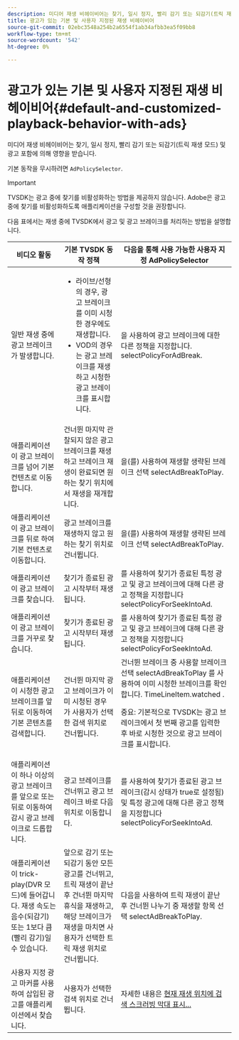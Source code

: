 ```yaml
---
description: 미디어 재생 비헤이비어는 찾기, 일시 정지, 빨리 감기 또는 되감기(트릭 재생 모드) 및 광고 포함에 의해 영향을 받습니다.
title: 광고가 있는 기본 및 사용자 지정된 재생 비헤이비어
source-git-commit: 02ebc3548a254b2a6554f1ab34afbb3ea5f09bb8
workflow-type: tm+mt
source-wordcount: '542'
ht-degree: 0%

---
```


# 광고가 있는 기본 및 사용자 지정된 재생 비헤이비어{#default-and-customized-playback-behavior-with-ads}

미디어 재생 비헤이비어는 찾기, 일시 정지, 빨리 감기 또는 되감기(트릭 재생 모드) 및 광고 포함에 의해 영향을 받습니다.

기본 동작을 무시하려면 `AdPolicySelector`.

>[!IMPORTANT]
>
>TVSDK는 광고 중에 찾기를 비활성화하는 방법을 제공하지 않습니다. Adobe은 광고 중에 찾기를 비활성화하도록 애플리케이션을 구성할 것을 권장합니다.

다음 표에서는 재생 중에 TVSDK에서 광고 및 광고 브레이크를 처리하는 방법을 설명합니다.

<table id="table_466538B1C2A646B89EB4F9AA111203BE"> 
 <thead> 
  <tr> 
   <th colname="col1" class="entry"> 비디오 활동 </th> 
   <th colname="col2" class="entry"> 기본 TVSDK 동작 정책 </th> 
   <th colname="col3" class="entry">다음을 통해 사용 가능한 사용자 지정 <span class="codeph"> AdPolicySelector</span> </th> 
  </tr>
 </thead>
 <tbody> 
  <tr> 
   <td colname="col1"> 일반 재생 중에 광고 브레이크가 발생합니다. </td> 
   <td colname="col2"> 
    <ul id="ul_10D2638676EA4ADDA718E61BD4FDC1D2"> 
     <li id="li_D5CC30F063934C738971E2E8AF00C137"> 라이브/선형의 경우, 광고 브레이크를 이미 시청한 경우에도 재생합니다. </li> 
     <li id="li_D962C0938DA74186AE99D117E5A74E38">VOD의 경우 는 광고 브레이크를 재생하고 시청한 광고 브레이크를 표시합니다. </li> 
    </ul> </td> 
   <td colname="col3">을 사용하여 광고 브레이크에 대한 다른 정책을 지정합니다. <span class="codeph"> selectPolicyForAdBreak</span>. </td> 
  </tr> 
  <tr> 
   <td colname="col1"> 애플리케이션이 광고 브레이크를 넘어 기본 컨텐츠로 이동합니다. </td> 
   <td colname="col2"> 건너뛴 마지막 관찰되지 않은 광고 브레이크를 재생하고 브레이크 재생이 완료되면 원하는 찾기 위치에서 재생을 재개합니다. </td> 
   <td colname="col3">을(를) 사용하여 재생할 생략된 브레이크 선택 <span class="codeph"> selectAdBreakToPlay</span>. </td> 
  </tr> 
  <tr> 
   <td colname="col1"> 애플리케이션이 광고 브레이크를 뒤로 하여 기본 컨텐츠로 이동합니다. </td> 
   <td colname="col2"> 광고 브레이크를 재생하지 않고 원하는 찾기 위치로 건너뜁니다. </td> 
   <td colname="col3">을(를) 사용하여 재생할 생략된 브레이크 선택 <span class="codeph"> selectAdBreakToPlay</span>. </td> 
  </tr> 
  <tr> 
   <td colname="col1"> 애플리케이션이 광고 브레이크를 찾습니다. </td> 
   <td colname="col2"> 찾기가 종료된 광고 시작부터 재생됩니다. </td> 
   <td colname="col3">를 사용하여 찾기가 종료된 특정 광고 및 광고 브레이크에 대해 다른 광고 정책을 지정합니다 <span class="codeph"> selectPolicyForSeekIntoAd</span>. </td> 
  </tr> 
  <tr> 
   <td colname="col1"> 애플리케이션이 광고 브레이크를 거꾸로 찾습니다. </td> 
   <td colname="col2"> 찾기가 종료된 광고 시작부터 재생됩니다. </td> 
   <td colname="col3">를 사용하여 찾기가 종료된 특정 광고 및 광고 브레이크에 대해 다른 광고 정책을 지정합니다 <span class="codeph"> selectPolicyForSeekIntoAd</span>. </td> 
  </tr> 
  <tr> 
   <td colname="col1"> 애플리케이션이 시청한 광고 브레이크를 앞뒤로 이동하여 기본 콘텐츠를 검색합니다. </td> 
   <td colname="col2"> 건너뛴 마지막 광고 브레이크가 이미 시청된 경우 가 사용자가 선택한 검색 위치로 건너뜁니다. </td> 
   <td colname="col3">건너뛴 브레이크 중 사용할 브레이크 선택 <span class="codeph"> selectAdBreakToPlay</span> 를 사용하여 이미 시청한 브레이크를 확인합니다. <span class="codeph"> TimeLineItem.watched</span> . <p>중요: 기본적으로 TVSDK는 광고 브레이크에서 첫 번째 광고를 입력한 후 바로 시청한 것으로 광고 브레이크를 표시합니다. </p> </td> 
  </tr> 
  <tr> 
   <td colname="col1"> 애플리케이션이 하나 이상의 광고 브레이크를 앞으로 또는 뒤로 이동하여 감시 광고 브레이크로 드롭합니다. </td> 
   <td colname="col2"> 광고 브레이크를 건너뛰고 광고 브레이크 바로 다음 위치로 이동합니다. </td> 
   <td colname="col3">를 사용하여 찾기가 종료된 광고 브레이크(감시 상태가 true로 설정됨) 및 특정 광고에 대해 다른 광고 정책을 지정합니다 <span class="codeph"> selectPolicyForSeekIntoAd</span>. </td> 
  </tr> 
  <tr> 
   <td colname="col1"> 애플리케이션이 trick-play(DVR 모드)에 들어갑니다. 재생 속도는 음수(되감기) 또는 1보다 큼(빨리 감기)일 수 있습니다. </td> 
   <td colname="col2"> 앞으로 감기 또는 되감기 동안 모든 광고를 건너뛰고, 트릭 재생이 끝난 후 건너뛴 마지막 휴식을 재생하고, 해당 브레이크가 재생을 마치면 사용자가 선택한 트릭 재생 위치로 건너뜁니다. </td> 
   <td colname="col3">다음을 사용하여 트릭 재생이 끝난 후 건너뛴 나누기 중 재생할 항목 선택 <span class="codeph"> selectAdBreakToPlay</span>. </td> 
  </tr> 
  <tr> 
   <td colname="col1"> 사용자 지정 광고 마커를 사용하여 삽입된 광고를 애플리케이션에서 찾습니다. </td> 
   <td colname="col2"> 사용자가 선택한 검색 위치로 건너뜁니다. </td> 
   <td colname="col3">자세한 내용은 <a href="../../tvsdk-1.4-for-desktop-hls/t-psdk-dhls-1.4-configure/c-psdk-dhls-1.4-ui-configure/t-psdk-dhls-1.4-ui-seek-scrub-bar-display.md" format="dita" scope="local"> 현재 재생 위치에 검색 스크러빙 막대 표시...</a> </td> 
  </tr> 
 </tbody> 
</table>
